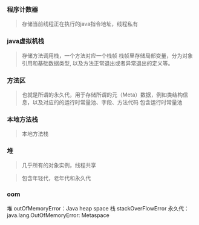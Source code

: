 
### 程序计数器
> 存储当前线程正在执行的java指令地址，线程私有

### java虚拟机栈
> 存储方法调用栈，一个方法对应一个栈帧
> 栈帧里存储局部变量，分为对象引用和基础数据类型, 以及方法正常退出或者异常退出的定义等。


### 方法区
> 也就是所谓的永久代，用于存储所谓的元（Meta）数据，例如类结构信息，以及对应的的运行时常量池、字段、方法代码
> 包含运行时常量池

### 本地方法栈
> 本地方法栈


### 堆
> 几乎所有的对象实例，线程共享

> 包含年轻代，老年代和永久代


### oom
堆 outOfMemoryError：Java heap space
栈 stackOverFlowError
永久代： java.lang.OutOfMemoryError: Metaspace


